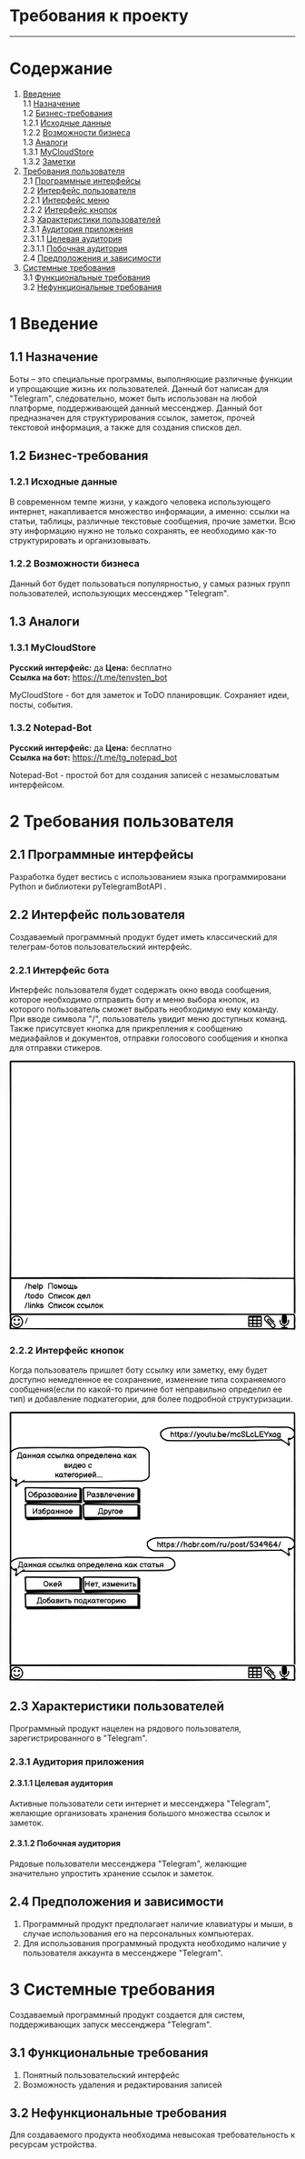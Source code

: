 # Требования к проекту
---

# Содержание
1. [Введение](#intro)  
1.1 [Назначение](#appointment)  
1.2 [Бизнес-требования](#business_requirements)  
1.2.1 [Исходные данные](#initial_data)  
1.2.2 [Возможности бизнеса](#business_opportunities)  
1.3 [Аналоги](#analogues)  
1.3.1 [MyCloudStore](#MyCloudStore)  
1.3.2 [Заметки](#Notepad-Bot)  
2. [Требования пользователя](#user_requirements)  
2.1 [Программные интерфейсы](#software_interfaces)  
2.2 [Интерфейс пользователя](#user_interface)  
2.2.1 [Интерфейс меню](#user_interface_menu)  
2.2.2 [Интерфейс кнопок](#user_interface_button)  
2.3 [Характеристики пользователей](#user_specifications)  
2.3.1 [Аудитория приложения](#application_audience)  
2.3.1.1 [Целевая аудитория](#target_audience)  
2.3.1.1 [Побочная аудитория](#collateral_audience)  
2.4 [Предположения и зависимости](#assumptions_and_dependencies)  
3. [Системные требования](#system_requirements)  
3.1 [Функциональные требования](#functional_requirements)  
3.2 [Нефункциональные требования](#non-functional_requirements)  

<a name="intro"/>

# 1 Введение

<a name="appointment"/>

## 1.1 Назначение
Боты – это специальные программы, выполняющие различные функции и упрощающие жизнь их пользователей. Данный бот написан для "Telegram", следовательно, может быть использован на любой платформе, поддерживающей данный мессенджер. Данный бот предназначен для структурирования ссылок, заметок, прочей текстовой информация, а также для создания списков дел.

## 1.2 Бизнес-требования

<a name="initial_data"/>

### 1.2.1 Исходные данные
В современном темпе жизни, у каждого человека использующего интернет, накапливается множество информации, а именно: ссылки на статьи, таблицы, различные текстовые сообщения, прочие заметки. Всю эту информацию нужно не только сохранять, ее необходимо как-то структурировать и организовывать.

<a name="business_opportunities"/>

### 1.2.2 Возможности бизнеса
Данный бот будет пользоваться популярностью, у самых разных групп пользователей, использующих мессенджер "Telegram".

<a name = "analogues"/>

## 1.3 Аналоги

<a name = "MyCloudStore"/>

### 1.3.1 MyCloudStore

**Русский интерфейс:** да
**Цена:** бесплатно  
**Ссылка на бот:** https://t.me/tenvsten_bot

MyCloudStore - бот для заметок и ToDO планировщик. Сохраняет идеи, посты, события.

<a name = "Notepad-Bot"/>

### 1.3.2 Notepad-Bot

**Русский интерфейс:** да
**Цена:** бесплатно  
**Ссылка на бот:** https://t.me/tg_notepad_bot

Notepad-Bot - простой бот для создания записей с незамысловатым интерфейсом.

# 2 Требования пользователя

<a name="software_interfaces"/>

## 2.1 Программные интерфейсы

Разработка будет вестись с использованием языка программировани Python и библиотеки
pyTelegramBotAPI .

<a name="user_interface"/>

## 2.2 Интерфейс пользователя

Создаваемый программный продукт будет иметь классический для телеграм-ботов пользовательский интерфейс.

<a name="user_interface_menu"/>

### 2.2.1 Интерфейс бота

Интерфейс пользователя будет содержать окно ввода сообщения, которое необходимо отправить боту и меню выбора кнопок, из которого пользователь сможет выбрать необходимую ему команду. При вводе символа "/", пользователь увидит меню доступных команд. Также присутсвует кнопка для прикрепления к сообщению медиафайлов и документов, отправки голосового сообщения и кнопка для отправки стикеров.

![alt text](user_interface_1.png)


<a name="user_interface_button"/>

### 2.2.2 Интерфейс кнопок
Когда пользователь пришлет боту ссылку или заметку, ему будет доступно немедленное ее сохранение, изменение типа сохраняемого сообщения(если по какой-то причине бот неправильно определил ее тип) и добавление подкатегории, для более подробной структуризации.

![alt text](button_interface_1.png)


<a name="user_specifications"/>

## 2.3 Характеристики пользователей

Программный продукт нацелен на рядового пользователя, зарегистрированного в "Telegram".
<a name="user_classes"/>

### 2.3.1 Аудитория приложения

<a name="target_audience"/>

#### 2.3.1.1 Целевая аудитория

Активные пользователи сети интернет и мессенджера "Telegram", желающие организовать хранения большого множества ссылок и заметок.

<a name="collateral_audience"/>

#### 2.3.1.2 Побочная аудитория
Рядовые пользователи мессенджера "Telegram", желающие значительно упростить хранение ссылок и заметок.

<a name="assumptions_and_dependencies"/>

## 2.4 Предположения и зависимости

1. Программный продукт предполагает наличие клавиатуры и мыши, в случае использования его на персональных компьютерах.
2. Для использования программный продукта необходимо наличие у пользователя аккаунта в мессенджере "Telegram".

<a name="system_requirements"/>

# 3 Системные требования

Создаваемый программный продукт создается для систем, поддерживающих запуск мессенджера "Telegram".

<a name="functional_requirements"/>

## 3.1 Функциональные требования
1. Понятный пользовательский интерфейс
2. Возможность удаления и редактирования записей

<a name="non-functional_requirements"/>

## 3.2 Нефункциональные требования
Для создаваемого продукта необходима невысокая требовательность к ресурсам устройства.
